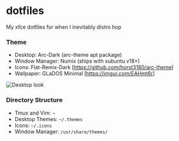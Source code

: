 # dotfiles
My xfce dotfiles for when I inevitably distro hop

### Theme
* Desktop: Arc-Dark (arc-theme apt package)
* Window Manager: Numix (ships with xubuntu v18+)
* Icons: Flat-Remix-Dark [<https://github.com/horst3180/arc-theme>]
* Wallpaper: GLaDOS Minimal [<https://imgur.com/EAHmt6r>]

![Desktop look](https://imgur.com/4a7SWl3.png)

### Directory Structure
* Tmux and Vim: `~` 
* Desktop Themes: `~/.themes`
* Icons: `~/.icons`
* Window Manager: `/usr/share/themes/` 
